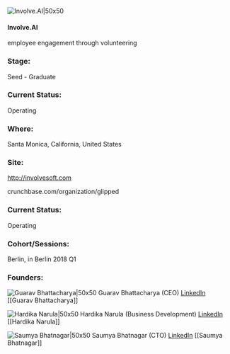 

![Involve.AI|50x50](https://assets.techstars.com/default-company-avatar@2x.png)

#### Involve.AI
employee engagement through volunteering

### Stage: 
Seed - Graduate 

### Current Status: 
Operating

### Where:
Santa Monica, California, United States

### Site:
http://involvesoft.com



crunchbase.com/organization/glipped

### Current Status: 
Operating

### Cohort/Sessions: 
Berlin, in Berlin 2018 Q1

### Founders: 

![Guarav Bhattacharya|50x50](https://apimg.techstars.com/connect/images/image_files/5a7cd794c9aec756b3000256/original/IMG_0297_%281%29.jpg) Guarav Bhattacharya (CEO) [LinkedIn](https://linkedin.com/in/bhattacharyagaurav) [[Guarav Bhattacharya]]

![Hardika Narula|50x50]() Hardika Narula (Business Development) [LinkedIn](https://linkedin.com/in/hardikanarula) [[Hardika Narula]]

![Saumya Bhatnagar|50x50]() Saumya Bhatnagar (CTO) [LinkedIn](https://linkedin.com/in/saumya-bhatnagar-aa5a4a89) [[Saumya Bhatnagar]]


